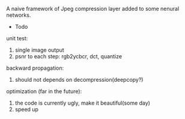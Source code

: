 A naive framework of Jpeg compression layer added to some nenural networks.

- Todo 

unit test: 
1. single image output
2. psnr to each step: rgb2ycbcr, dct, quantize

backward propagation:
1. should not depends on decompression(deepcopy?)

optimization (far in the future):
1. the code is currently ugly, make it beautiful(some day)
2. speed up
